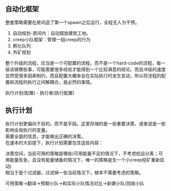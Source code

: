 ## 自动化框架
整套策略需要在房间造了第一个spawn之后运行，全程无人为干预。
1. 自动规划-房间内：自动摆放建筑工地。
2. creep小队框架：管理一组creep的行为
3. 孵化队列
4. 外矿规划

整个升级的流程，应当是一个可配置的流程，而不是一个hard-code的流程，每一级该做哪些事，可能需要很多经验才能得到一个比较满意的结论。而且冲级的速度显然受很多因素制约，而且配置大概率会在实际执行时发生变动，所以将流程的配置和流程的执行之间解耦合，是必然的事情。

执行计划(配置) - 执行者(执行配置)
## 执行计划
执行计划更偏向于目的，而不是手段。这里存储的是一些重要决策，或者说是一些影响全局执行的变量。  
需要全面的信息，才能做出正确的决策。  
在速本的大前提下，执行计划需要包含这些内容：


决策空间，当前可用的策略是哪些(可用能量不足的情况下，不考虑挖运分离；可用能量告急，且没有能量储备的情况下，唯一的策略是生一个小creep挖矿重新启动)   
相当于是个过滤器，过滤掉一些当前情况下，根本不需要考虑的策略。

可用策略->翻译->预期小队->和实际小队情况对比->新建小队/回收小队